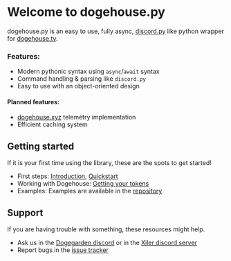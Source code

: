 # Welcome to dogehouse.py

dogehouse.py is an easy to use, fully async, [discord.py](https://discordpy.readthedocs.io/) like python wrapper
for [dogehouse.tv](https://dogehouse.tv).

### Features:

* Modern pythonic syntax using `async`/`await` syntax
* Command handling & parsing like `discord.py`
* Easy to use with an object-oriented design

#### Planned features:

* [dogehouse.xyz](https://stats.dogehouse.xyz) telemetry implementation
* Efficient caching system

## Getting started

If it is your first time using the library, these are the spots to get started!

* First steps: [Introduction](intro), [Quickstart](quickstart)
* Working with Dogehouse: [Getting your tokens](quickstart?id=client-credentials)
* Examples: Examples are available in the [repository](https://github.com/Arthurdw/dogehouse.py/tree/main/examples)

## Support

If you are having trouble with something, these resources might help.

* Ask us in the [Dogegarden discord](https://discord.gg/S5yJECfc8d) or in
  the [Xiler discord server](https://dc.xiler.net)
* Report bugs in the [issue tracker](https://github.com/Arthurdw/dogehouse.py/issues)


